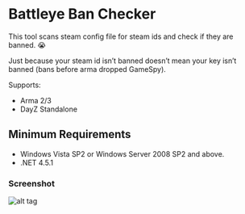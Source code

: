 # Battleye Ban Checker
This tool scans steam config file for steam ids and check if they are banned. :sob:

Just because your steam id isn’t banned doesn’t mean your key isn’t banned (bans before arma dropped GameSpy).

Supports:
* Arma 2/3
* DayZ Standalone

## Minimum Requirements
* Windows Vista SP2 or Windows Server 2008 SP2 and above.
* .NET 4.5.1

### Screenshot
![alt tag](https://cloud.githubusercontent.com/assets/877437/7046549/3a4cd110-de0f-11e4-80ae-cfc5393f33c0.png)
